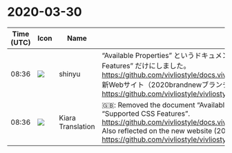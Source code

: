 # 2020-03-30

|Time (UTC)|Icon|Name|Message|
|---|---|---|---|
|08:36|![](https://avatars.slack-edge.com/2018-04-27/354445776386_e258f5ed5ba887b08668_72.jpg)|shinyu|“Available Properties” というドキュメントを削除して、利用可能なCSS機能のドキュメントは “Supported CSS Features” だけにしました。<br><https://github.com/vivliostyle/docs.vivliostyle.org/commit/53dec128ed946478d5ad988075f4f8e1a03a0b1b><br>新Webサイト（2020brandnewブランチ）にも反映:<br><https://github.com/vivliostyle/vivliostyle.org/pull/12/commits/983007a45d7d562aa75b6684611859dc0209a9a2>|
|08:36|![](https://avatars.slack-edge.com/2019-08-21/732685848020_f3f20736795184660348_72.png)|Kiara Translation|🇬🇧: Removed the document “Available Properties” and changed the only available CSS feature document to “Supported CSS Features”.<br><https://github.com/vivliostyle/docs.vivliostyle.org/commit/53dec128ed946478d5ad988075f4f8e1a03a0b1b><br>Also reflected on the new website (2020brandnew branch):<br><https://github.com/vivliostyle/vivliostyle.org/pull/12/commits/983007a45d7d562aa75b6684611859dc0209a9a2>|
